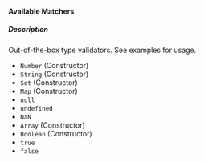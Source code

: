 #### Available Matchers

##### Description 
Out-of-the-box type validators. See examples for usage.
- `Number` (Constructor)
- `String` (Constructor)
- `Set` (Constructor)
- `Map` (Constructor)
- `null`
- `undefined`
- `NaN`
- `Array` (Constructor)
- `Boolean` (Constructor)
- `true`
- `false`
